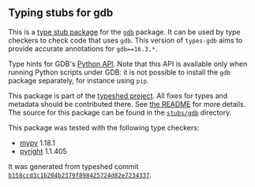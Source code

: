 ## Typing stubs for gdb

This is a [type stub package](https://typing.python.org/en/latest/tutorials/external_libraries.html)
for the [`gdb`](https://sourceware.org/git/gitweb.cgi?p=binutils-gdb.git;a=tree) package. It can be used by type checkers
to check code that uses `gdb`. This version of
`types-gdb` aims to provide accurate annotations for
`gdb==16.3.*`.

Type hints for GDB's [Python API](https://sourceware.org/gdb/onlinedocs/gdb/Python-API.html). Note that this API is available only when running Python scripts under GDB: it is not possible to install the `gdb` package separately, for instance using `pip`.

This package is part of the [typeshed project](https://github.com/python/typeshed).
All fixes for types and metadata should be contributed there.
See [the README](https://github.com/python/typeshed/blob/main/README.md)
for more details. The source for this package can be found in the
[`stubs/gdb`](https://github.com/python/typeshed/tree/main/stubs/gdb)
directory.

This package was tested with the following type checkers:
* [mypy](https://github.com/python/mypy/) 1.18.1
* [pyright](https://github.com/microsoft/pyright) 1.1.405

It was generated from typeshed commit
[`b158ccd3c1b204b2379f898425724d82e7234337`](https://github.com/python/typeshed/commit/b158ccd3c1b204b2379f898425724d82e7234337).